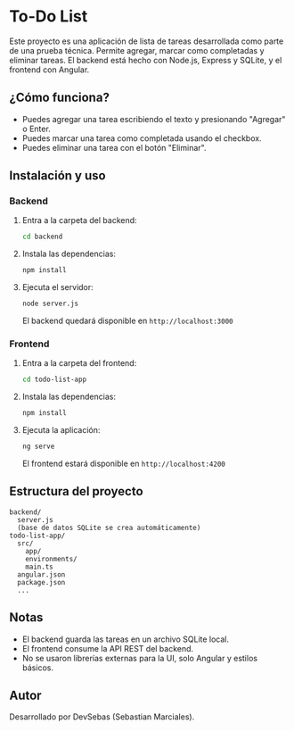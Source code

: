 # To-Do List

Este proyecto es una aplicación de lista de tareas desarrollada como parte de una prueba técnica. Permite agregar, marcar como completadas y eliminar tareas. El backend está hecho con Node.js, Express y SQLite, y el frontend con Angular.

## ¿Cómo funciona?

- Puedes agregar una tarea escribiendo el texto y presionando "Agregar" o Enter.
- Puedes marcar una tarea como completada usando el checkbox.
- Puedes eliminar una tarea con el botón "Eliminar".

## Instalación y uso

### Backend

1. Entra a la carpeta del backend:
   ```bash
   cd backend
   ```
2. Instala las dependencias:
   ```bash
   npm install
   ```
3. Ejecuta el servidor:
   ```bash
   node server.js
   ```
   El backend quedará disponible en `http://localhost:3000`

### Frontend

1. Entra a la carpeta del frontend:
   ```bash
   cd todo-list-app
   ```
2. Instala las dependencias:
   ```bash
   npm install
   ```
3. Ejecuta la aplicación:
   ```bash
   ng serve
   ```
   El frontend estará disponible en `http://localhost:4200`

## Estructura del proyecto

```
backend/
  server.js
  (base de datos SQLite se crea automáticamente)
todo-list-app/
  src/
    app/
    environments/
    main.ts
  angular.json
  package.json
  ...
```

## Notas
- El backend guarda las tareas en un archivo SQLite local.
- El frontend consume la API REST del backend.
- No se usaron librerías externas para la UI, solo Angular y estilos básicos.

## Autor
Desarrollado por DevSebas (Sebastian Marciales).

